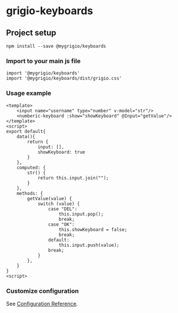 # grigio-keyboards

## Project setup
```
npm install --save @mygrigio/keyboards
```

### Import to your main js file
```
import '@mygrigio/keyboards'
import '@mygrigio/keyboards/dist/grigio.css'
```

### Usage example
```
<template>
    <input name="username" type="number" v-model="str"/>
    <numberic-keyboard :show="showKeyboard" @Input="getValue"/>
</template>
<script>
export default{
    data(){
        return {
            input: [],
            showKeyboard: true
        }
    },
    computed: {
        str() {
            return this.input.join("");
        }
    },
    methods: {
        getValue(value) {
            switch (value) {
                case "DEL":
                    this.input.pop();
                    break;
                case "OK":
                    this.showKeyboard = false;
                    break;
                default:
                    this.input.push(value);
                break;
            }
        },
    }
}
<script>
```
### Customize configuration
See [Configuration Reference](https://cli.vuejs.org/config/).
